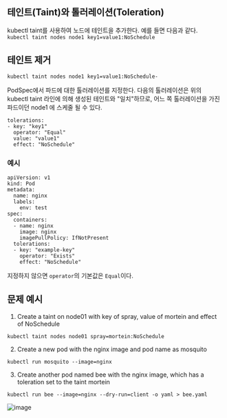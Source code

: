 ## 테인트(Taint)와 톨러레이션(Toleration)

kubectl taint를 사용하여 노드에 테인트을 추가한다. 예를 들면 다음과 같다.  
`
kubectl taint nodes node1 key1=value1:NoSchedule
`
## 테인트 제거

`
kubectl taint nodes node1 key1=value1:NoSchedule-
`

PodSpec에서 파드에 대한 톨러레이션를 지정한다. 다음의 톨러레이션은 위의 kubectl taint 라인에 의해 생성된 테인트와 "일치"하므로, 어느 쪽 톨러레이션을 가진 파드이던 node1 에 스케줄 될 수 있다.  
```
tolerations:
- key: "key1"
  operator: "Equal"
  value: "value1"
  effect: "NoSchedule"
 ```
 
 ### 예시
 
```
apiVersion: v1
kind: Pod
metadata:
  name: nginx
  labels:
    env: test
spec:
  containers:
  - name: nginx
    image: nginx
    imagePullPolicy: IfNotPresent
  tolerations:
  - key: "example-key"
    operator: "Exists"
    effect: "NoSchedule"
```

지정하지 않으면 `operator`의 기본값은 `Equal`이다.


## 문제 예시 
1. Create a taint on node01 with key of spray, value of mortein and effect of NoSchedule

```
kubectl taint nodes node01 spray=mortein:NoSchedule
```

2. Create a new pod with the nginx image and pod name as mosquito
```
kubectl run mosquito --image=nginx
```

3. Create another pod named bee with the nginx image, which has a toleration set to the taint mortein

```
kubectl run bee --image=nginx --dry-run=client -o yaml > bee.yaml
```

![image](https://user-images.githubusercontent.com/81672260/167588111-5e8a0364-2177-45bd-b3d9-09fe50a6c463.png)

